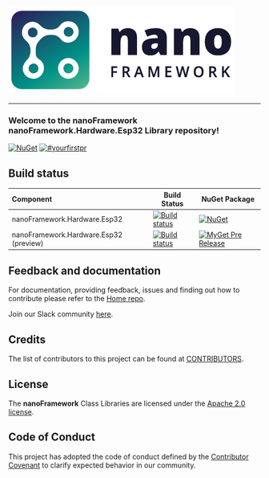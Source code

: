 ![nanoFramework logo](https://github.com/nanoframework/Home/blob/master/resources/logo/nanoFramework-repo-logo.png)

-----

### Welcome to the **nanoFramework** nanoFramework.Hardware.Esp32 Library repository!

[![NuGet](https://img.shields.io/nuget/dt/nanoFramework.Hardware.Esp32.svg)]() [![#yourfirstpr](https://img.shields.io/badge/first--timers--only-friendly-blue.svg)](https://github.com/nanoframework/Home/blob/master/CONTRIBUTING.md)


## Build status

| Component | Build Status | NuGet Package |
|:-|---|---|
| nanoFramework.Hardware.Esp32 | [![Build status](https://ci.appveyor.com/api/projects/status/2qjp0dkdv00uxst8/branch/master?svg=true)](https://ci.appveyor.com/project/nfbot/lib-nanoframework-hardware-esp32/branch/master) | [![NuGet](https://img.shields.io/nuget/vpre/nanoframework-hardware-esp32.svg)](https://www.nuget.org/packages/nanoFramework.Hardware.Esp32/)  |
| nanoFramework.Hardware.Esp32 (preview) | [![Build status](https://ci.appveyor.com/api/projects/status/2qjp0dkdv00uxst8?svg=true)](https://ci.appveyor.com/project/nfbot/lib-nanoframework-hardware-esp32) | [![MyGet Pre Release](https://img.shields.io/myget/nanoframework-dev/vpre/nanoframework-hardware-esp32.svg)](https://www.myget.org/feed/nanoframework-dev/package/nuget/nanoFramework.Hardware.Esp32) |

## Feedback and documentation

For documentation, providing feedback, issues and finding out how to contribute please refer to the [Home repo](https://github.com/nanoframework/Home).

Join our Slack community [here](https://join.slack.com/t/nanoframework/shared_invite/enQtMzI3OTg4MTk0NTgwLWQ0ODQ3ZWIwZjgxZWFmNjU3MDIwN2E2YzM2OTdhMWRiY2Q3M2NlOTk2N2IwNTM3MmRlMmQ2NTRlNjZlYzJlMmY).


## Credits

The list of contributors to this project can be found at [CONTRIBUTORS](https://github.com/nanoframework/Home/blob/master/CONTRIBUTORS.md).


## License

The **nanoFramework** Class Libraries are licensed under the [Apache 2.0 license](http://www.apache.org/licenses/LICENSE-2.0).


## Code of Conduct
This project has adopted the code of conduct defined by the [Contributor Covenant](http://contributor-covenant.org/)
to clarify expected behavior in our community.
